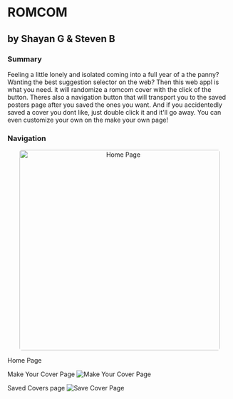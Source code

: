 # ROMCOM

## by Shayan G & Steven B

### Summary

Feeling a little lonely and isolated coming into a full year of a the panny? Wanting the best suggestion selector on the web? Then this web appl is what you need. it will randomize a romcom cover with the click of the button. Theres also a navigation button that will transport you to the saved posters page after you saved the ones you want. And if you accidentedly saved a cover you dont like, just double click it and it'll go away. You can even customize your own on the make your own page! 

### Navigation

<p align="center"><img src="https://ibb.co/0rYf65X" alt="Home Page" width="450" height="auto" style="border-radius:5px"/></p>

Home Page
<!-- ![Home Page](https://ibb.co/0rYf65X "Home Page") -->


Make Your Cover Page
![Make Your Cover Page](https://ibb.co/56qJ4hX "Make Your Own Cover")

Saved Covers page
![Save Cover Page](https://ibb.co/P1Kp58c "Saved Covers")
